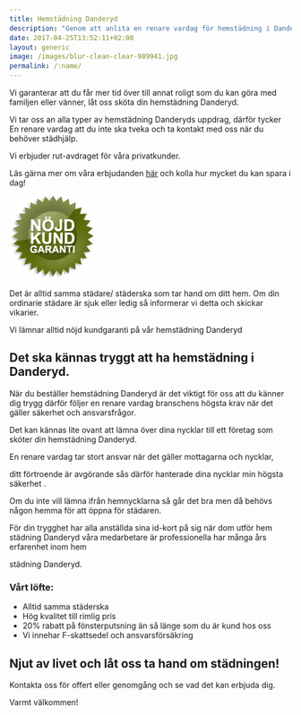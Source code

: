 ```yaml
---
title: Hemstädning Danderyd
description: "Genom att anlita en renare vardag för hemstädning i Danderyd får du hög kvalitet och trevligt bemötande."
date: 2017-04-25T13:52:11+02:00
layout: generic
image: /images/blur-clean-clear-989941.jpg
permalink: /:name/
---
```

Vi garanterar att du får mer tid över till annat roligt som du kan göra med familjen eller vänner, låt oss sköta din hemstädning Danderyd.

Vi tar oss an alla typer av hemstädning Danderyds uppdrag, därför tycker En renare vardag att du inte ska tveka och ta kontakt med oss när du behöver städhjälp.

Vi erbjuder rut-avdraget för våra privatkunder.

Läs gärna mer om våra erbjudanden [här](https://enrenarevardag.se/erbjudanden/) och kolla hur mycket du kan spara i dag!

[![alt text](/images/ikon/nojdkund.png "Nöjd Kund Garanti")](https://enrenarevardag.se/pris/)  

Det är alltid samma städare/ städerska som tar hand om ditt hem. Om din ordinarie städare är sjuk eller ledig så informerar vi detta och skickar vikarier.

Vi lämnar alltid nöjd kundgaranti på vår hemstädning Danderyd

## Det ska kännas tryggt att ha hemstädning i Danderyd.

När du beställer hemstädning Danderyd är det viktigt för oss att du känner dig trygg därför följer en renare vardag branschens högsta krav när det gäller säkerhet och ansvarsfrågor.

Det kan kännas lite ovant att lämna över dina nycklar till ett företag som sköter din hemstädning Danderyd.

En renare vardag tar stort ansvar när det gäller mottagarna och nycklar,

ditt förtroende är avgörande sås därför hanterade dina nycklar min högsta säkerhet .

Om du inte vill lämna ifrån hemnycklarna så går det bra men då behövs någon hemma för att öppna för städaren.

För din trygghet har alla anställda sina id-kort på sig när dom utför hem städning Danderyd våra medarbetare är professionella har många års erfarenhet inom hem

städning Danderyd.

### Vårt löfte:

- Alltid samma städerska
- Hög kvalitet till rimlig pris
- 20% rabatt på fönsterputsning än så länge som du är kund hos oss
- Vi innehar F-skattsedel och ansvarsförsäkring

## Njut av livet och låt oss ta hand om städningen!

Kontakta oss för offert eller genomgång och se vad det kan erbjuda dig.

Varmt välkommen!
